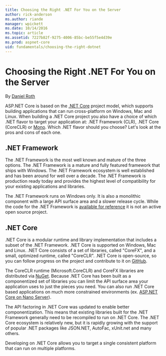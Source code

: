 ```yaml
---
title: Choosing the Right .NET For You on the Server
author: rick-anderson
ms.author: riande
manager: wpickett
ms.date: 10/14/2016
ms.topic: article
ms.assetid: 7227b82f-9275-4006-85bc-be55f5e4d39e
ms.prod: aspnet-core
uid: fundamentals/choosing-the-right-dotnet
---
```

# Choosing the Right .NET For You on the Server

By [Daniel Roth](https://github.com/danroth27)

ASP.NET Core is based on the [.NET Core](https://microsoft.com/net/core) project model, which supports building applications that can run cross-platform on Windows, Mac and Linux. When building a .NET Core project you also have a choice of which .NET flavor to target your application at: .NET Framework (CLR), .NET Core (CoreCLR) or [Mono](http://mono-project.com). Which .NET flavor should you choose? Let's look at the pros and cons of each one.

## .NET Framework

The .NET Framework is the most well known and mature of the three options. The .NET Framework is a mature and fully featured framework that ships with Windows. The .NET Framework ecosystem is well established and has been around for well over a decade. The .NET Framework is production ready today and provides the highest level of compatibility for your existing applications and libraries.

The .NET Framework runs on Windows only. It is also a monolithic component with a large API surface area and a slower release cycle. While the code for the .NET Framework is [available for reference](http://referencesource.microsoft.com/) it is not an active open source project.

## .NET Core

.NET Core is a modular runtime and library implementation that includes a subset of the .NET Framework. .NET Core is supported on Windows, Mac and Linux. .NET Core consists of a set of libraries, called "CoreFX", and a small, optimized runtime, called "CoreCLR". .NET Core is open-source, so you can follow progress on the project and contribute to it on [GitHub](https://github.com/dotnet).

The CoreCLR runtime (Microsoft.CoreCLR) and CoreFX libraries are distributed via [NuGet](https://nuget.org). Because .NET Core has been built as a componentized set of libraries you can limit the API surface area your application uses to just the pieces you need. You can also run .NET Core based applications on much more constrained environments (ex. [ASP.NET Core on Nano Server](../tutorials/nano-server.md)).

The API factoring in .NET Core was updated to enable better componentization. This means that existing libraries built for the .NET Framework generally need to be recompiled to run on .NET Core. The .NET Core ecosystem is relatively new, but it is rapidly growing with the support of popular .NET packages like JSON.NET, AutoFac, xUnit.net and many others.

Developing on .NET Core allows you to target a single consistent platform that can run on multiple platforms.
